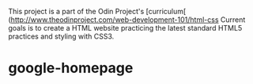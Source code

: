 This project is a part of the Odin Project's [curriculum[ (http://www.theodinproject.com/web-development-101/html-css 
Current goals is to create a HTML website practicing the latest standard 
HTML5 practices and styling with CSS3.
# google-homepage
